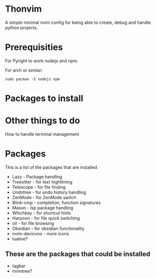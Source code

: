 # Thonvim
A simple minimal nvim config for being able to create, debug and handle python projects.


# Prerequisities

For Pyright to work nodejs and npm.

For arch or similar:
```
sudo pacman -S nodejs npm
```

# Packages to install

# Other things to do 
How to handle terminal management

# Packages
This is a list of the packages that are installed.

- Lazy - Package handling
- Treesitter - for text highlitning
- Telescope - for file finding
- Undotree - for undo history handling
- ZenMode - for ZenMode switch
- Blink-cmp - completion, function signatures
- Mason - lsp package handling
- Whichkey - for shortcut hints
- Harpoon - for file quick switching
- oil - for file browsing
- Obsidian - for obsidian functionality
- nvim-devicons - more icons
- lualine?

## These are the packages that could be installed
- tagbar
- nvimtree?
